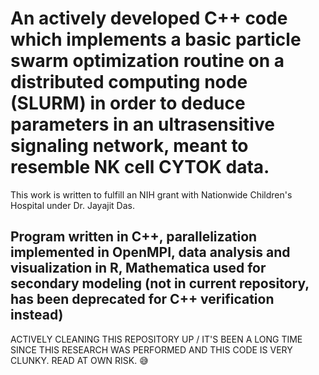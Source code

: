# An actively developed C++ code which implements a basic particle swarm optimization routine on a distributed computing node (SLURM) in order to deduce parameters in an ultrasensitive signaling network, meant to resemble NK cell CYTOK data.
This work is written to fulfill an NIH grant with Nationwide Children's Hospital under Dr. Jayajit Das. 
## Program written in C++, parallelization implemented in OpenMPI, data analysis and visualization in R, Mathematica used for secondary modeling (not in current repository, has been deprecated for C++ verification instead)

ACTIVELY CLEANING THIS REPOSITORY UP / IT'S BEEN A LONG TIME SINCE THIS RESEARCH WAS PERFORMED AND THIS CODE IS VERY CLUNKY. READ AT OWN RISK. 😅